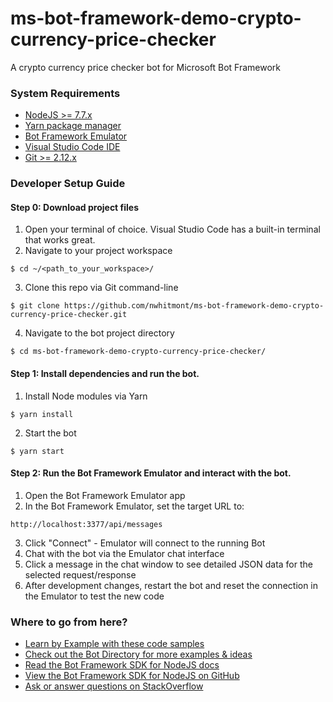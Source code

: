 # ms-bot-framework-demo-crypto-currency-price-checker

A crypto currency price checker bot for Microsoft Bot Framework

### System Requirements
- [NodeJS >= 7.7.x](https://nodejs.org/en/)
- [Yarn package manager](https://yarnpkg.com/en/)
- [Bot Framework Emulator](https://docs.botframework.com/en-us/tools/bot-framework-emulator/)
- [Visual Studio Code IDE](https://code.visualstudio.com/)
- [Git >= 2.12.x](https://git-scm.com/)


### Developer Setup Guide
#### Step 0: Download project files
1. Open your terminal of choice. Visual Studio Code has a built-in terminal that works great.
2. Navigate to your project workspace
```
$ cd ~/<path_to_your_workspace>/
```
3. Clone this repo via Git command-line
```
$ git clone https://github.com/nwhitmont/ms-bot-framework-demo-crypto-currency-price-checker.git
```
4. Navigate to the bot project directory
```
$ cd ms-bot-framework-demo-crypto-currency-price-checker/
```

#### Step 1: Install dependencies and run the bot.
1. Install Node modules via Yarn 
```
$ yarn install
```
2. Start the bot 
```
$ yarn start
```

#### Step 2: Run the Bot Framework Emulator and interact with the bot.
1. Open the Bot Framework Emulator app
2. In the Bot Framework Emulator, set the target URL to: 
```
http://localhost:3377/api/messages
```
3. Click "Connect" - Emulator will connect to the running Bot
4. Chat with the bot via the Emulator chat interface
5. Click a message in the chat window to see detailed JSON data for the selected request/response
6. After development changes, restart the bot and reset the connection in the Emulator to test the new code

### Where to go from here?
- [Learn by Example with these code samples](https://docs.botframework.com/en-us/node/builder/guides/examples)
- [Check out the Bot Directory for more examples & ideas](https://bots.botframework.com/)
- [Read the Bot Framework SDK for NodeJS docs](https://docs.botframework.com/en-us/node/builder/overview)
- [View the Bot Framework SDK for NodeJS on GitHub](https://github.com/Microsoft/BotBuilder)
- [Ask or answer questions on StackOverflow](https://stackoverflow.com/questions/tagged/botframework)
